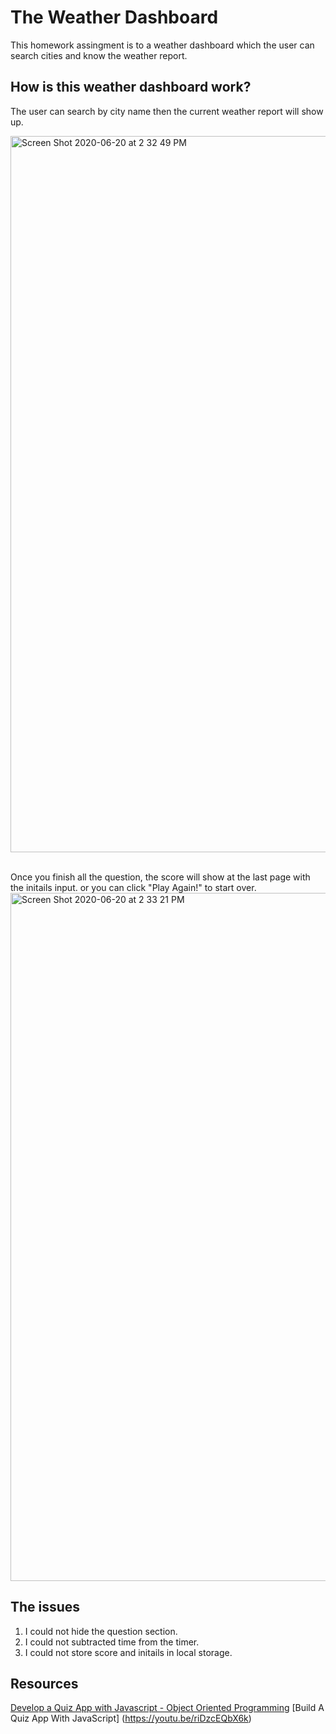 # The Weather Dashboard
This homework assingment is to a weather dashboard which the user can search cities and know the weather report.

## How is this weather dashboard work?
The user can search by city name then the current weather report will show up.

<img width="1146" alt="Screen Shot 2020-06-20 at 2 32 49 PM" src="https://user-images.githubusercontent.com/64511825/85211889-b2db9000-b30a-11ea-9e08-5db692a326ae.png"><br> <br>

Once you finish all the question, the score will show at the last page with the initails input. or you can click "Play Again!" to start over.
<img width="1101" alt="Screen Shot 2020-06-20 at 2 33 21 PM" src="https://user-images.githubusercontent.com/64511825/85211999-a0ae2180-b30b-11ea-80eb-a3fb22978ea7.png">

## The issues 
1) I could not hide the question section.
2) I could not subtracted time from the timer.
3) I could not store score and initails in local storage.

## Resources
[Develop a Quiz App with Javascript - Object Oriented Programming](https://youtu.be/jvk1pFNqXaw)
[Build A Quiz App With JavaScript] (https://youtu.be/riDzcEQbX6k)

